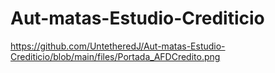 # Aut-matas-Estudio-Crediticio

https://github.com/UntetheredJ/Aut-matas-Estudio-Crediticio/blob/main/files/Portada_AFDCredito.png
